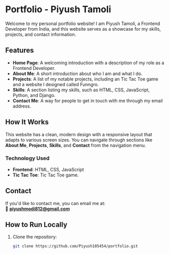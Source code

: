 # Portfolio - Piyush Tamoli

Welcome to my personal portfolio website! I am Piyush Tamoli, a Frontend Developer from India, and this website serves as a showcase for my skills, projects, and contact information.

## Features

- **Home Page**: A welcoming introduction with a description of my role as a Frontend Developer.
- **About Me**: A short introduction about who I am and what I do.
- **Projects**: A list of my notable projects, including an Tic Tac Toe game and a website I designed called Funngro.
- **Skills**: A section listing my skills, such as HTML, CSS, JavaScript, Python, and Django.
- **Contact Me**: A way for people to get in touch with me through my email address.

## How It Works

This website has a clean, modern design with a responsive layout that adapts to various screen sizes. You can navigate through sections like **About Me**, **Projects**, **Skills**, and **Contact** from the navigation menu.

### Technology Used

- **Frontend**: HTML, CSS, JavaScript
- **Tic Tac Toe**: Tic Tac Toe game.

## Contact

If you'd like to contact me, you can email me at:  
📩 **piyushmodi812@gmail.com**

## How to Run Locally

1. Clone the repository:
   ```bash
   git clone https://github.com/Piyush105454/portfolio.git
